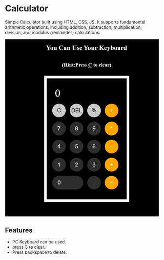 # Calculator
Simple Calculator built using HTML, CSS, JS. It supports fundamental arithmetic operations, including addition, subtraction, multiplication, division, and modulus (remainder) calculations.


<img src="Calculator.jpg">

## Features
- PC Keyboard can be used.
- press C to clear.
- Press backspace to delete.
